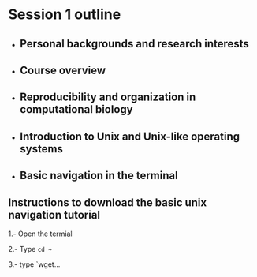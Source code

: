 # Session 1 outline

* ## Personal backgrounds and research interests

* ## Course overview

* ## Reproducibility and organization in computational biology

* ## Introduction to Unix and Unix-like operating systems

* ## Basic navigation in the terminal

## Instructions to download the basic unix navigation tutorial
1.- Open the termial
  
2.- Type `cd ~`
  
3.- type `wget...
